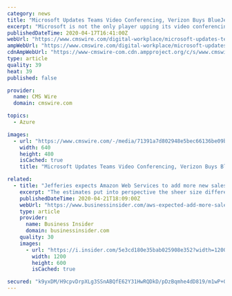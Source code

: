 ```yaml
---
category: news
title: "Microsoft Updates Teams Video Conferencing, Verizon Buys BlueJeans, More News"
excerpt: "Microsoft is not the only player upping its video conferencing game ... BlueJeans Network provides an interoperable cloud-based video conferencing service that connects participants across a wide range of devices and conferencing platforms. In a letter posted on BlueJeans’ website this week, CEO Quentin Gallivan, along with co-founders ..."
publishedDateTime: 2020-04-17T16:41:00Z
webUrl: "https://www.cmswire.com/digital-workplace/microsoft-updates-teams-video-conferencing-verizon-buys-bluejeans-more-news/"
ampWebUrl: "https://www.cmswire.com/digital-workplace/microsoft-updates-teams-video-conferencing-verizon-buys-bluejeans-more-news/amp/"
cdnAmpWebUrl: "https://www-cmswire-com.cdn.ampproject.org/c/s/www.cmswire.com/digital-workplace/microsoft-updates-teams-video-conferencing-verizon-buys-bluejeans-more-news/amp/"
type: article
quality: 39
heat: 39
published: false

provider:
  name: CMS Wire
  domain: cmswire.com

topics:
  - Azure

images:
  - url: "https://www.cmswire.com/-/media/71391a7d802948e5bec66136be09be45.ashx?mw=1024"
    width: 640
    height: 480
    isCached: true
    title: "Microsoft Updates Teams Video Conferencing, Verizon Buys BlueJeans, More News"

related:
  - title: "Jefferies expects Amazon Web Services to add more new sales in the next two years than Microsoft and Google's cloud businesses combined"
    excerpt: "The estimates put into perspective the sheer size difference of AWS and its two largest competitors."
    publishedDateTime: 2020-04-21T18:09:00Z
    webUrl: "https://www.businessinsider.com/aws-expected-add-more-sales-than-microsoft-and-google-combined-2020-4"
    type: article
    provider:
      name: Business Insider
      domain: businessinsider.com
    quality: 30
    images:
      - url: "https://i.insider.com/5e3cd180e35bab025908e352?width=1200&format=jpeg"
        width: 1200
        height: 600
        isCached: true

secured: "k9yxDM/H9cpvDrpXLg3SSnABQfE62Y31HwRQDkD/pDzBqmhe4dD819/m1wP+QnkBWd7k2M720M0xW/+HilCXnLd6zy/iMuBXGd9p4evMCDYsisxyG8qJjhJNUas9uHxCeORESKCMaO0EJubTGf4JQZObY0+T7ed237KOOlRIMADW3omGvymQHh6q6O8omPXYgip6c+82pfprOmcwJeVt12qb7VO4JXuFaw3vr7XB6ANkk2MKdDWAclYLJK6wRp60oJIn9WJsgOWycXweNlkSndb4BSN2TB5cQliU4ymuErBs2o1ar4u1UtV6a0daiMrU/hZ07UkE7DFX3NpxUtkjRDl3Tw4/u40j4mxC2Zhm6HybzTosMI9ZbWYXPeFMrMS1yeUPwjkBufI2Zjcc7ik6td1RXPpWHNam70E3PMZ6QGXAFPtLNLDIHwEfdwQCLyCkTT//X0jxMtsgHPIWP3kQlkq2/84sqi3BYKMPQLrG+Jk=;kyf/s4ixN875WipJgocjtA=="
---
```


